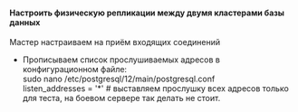 #### Настроить физическую репликации между двумя кластерами базы данных  
Мастер настраиваем на приём входящих соединений 
- Прописываем список прослушиваемых адресов в конфигурационном файле:  
sudo nano /etc/postgresql/12/main/postgresql.conf  
listen_addresses = '*'  # выставляем прослушку всех адресов только для теста, на боевом сервере так делать не стоит.

